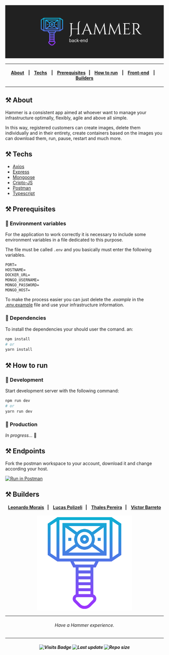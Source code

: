 <img src="https://github.com/barreto/hammer-frontend/blob/main/public/hammer-backend.png?raw=true" width="1200"/>

___

<h4 align="center">
    <a href="#hammer_and_pick-about">About</a> &nbsp;&nbsp;&nbsp;|&nbsp;&nbsp;&nbsp;
    <a href="#hammer_and_pick-techs">Techs</a> &nbsp;&nbsp;&nbsp;|&nbsp;&nbsp;&nbsp;
    <a href="#hammer_and_pick-prerequisites">Prerequisites</a>&nbsp;&nbsp;&nbsp;|&nbsp;&nbsp;&nbsp;
    <a href="#hammer_and_pick-how-to-run">How to run</a> &nbsp;&nbsp;&nbsp;|&nbsp;&nbsp;&nbsp;
    <a href="https://github.com/barreto/hammer-frontend">Front-end</a> &nbsp;&nbsp;&nbsp;|&nbsp;&nbsp;&nbsp;
    <a href="#hammer_and_pick-builders">Builders</a>
</h4>

___

## :hammer_and_pick: About

Hammer is a consistent app aimed at whoever
want to manage your infrastructure optimally, flexibly,
agile and above all simple.

In this way, registered customers can create images,
delete them individually and in their entirety, create containers
based on the images you can download them, run, pause, restart and much more.

## :hammer_and_pick: Techs

- [Axios](https://www.npmjs.com/package/axios)
- [Express](http://expressjs.com/)
- [Mongoose](https://mongoosejs.com/)
- [Cripto-JS](https://www.npmjs.com/package/crypto-js)
- [Postman](https://www.postman.com/)
- [Typescript](https://www.typescriptlang.org/)

## :hammer_and_pick: Prerequisites

### :hammer: Environment variables
For the application to work correctly it is necessary to include some environment variables in a file dedicated to this purpose.

The file must be called ```.env``` and you basically must enter the following variables.

```
PORT=
HOSTNAME=
DOCKER_URL=
MONGO_USERNAME=
MONGO_PASSWORD=
MONGO_HOST=
```
To make the process easier you can just delete the *.example* in the [.env.example](https://github.com/barreto/hammer-backend/blob/main/.env.example) file and use your infrastructure information.

### :hammer: Dependencies

To install the dependencies your should user the comand. an:
```sh
npm install
# or
yarn install
```

## :hammer_and_pick: How to run


### :hammer: Development 
Start development server with the following command:
```sh
npm run dev
# or
yarn run dev
```

### :hammer: Production 

*In progress...* :construction:

## :hammer_and_pick: Endpoints

Fork the postman workspace to your account, download it and change according your host. 

[![Run in Postman](https://run.pstmn.io/button.svg)](https://god.gw.postman.com/run-collection/16086736-f547c1c0-7805-4e8e-9e27-67109a450ce2?action=collection%2Ffork&collection-url=entityId%3D16086736-f547c1c0-7805-4e8e-9e27-67109a450ce2%26entityType%3Dcollection%26workspaceId%3Dec8a6d45-32d2-490a-b037-4f272950692a#?env%5BHammerAPI-Dev%5D=W3sia2V5IjoidXJsIiwidmFsdWUiOiJodHRwOi8vbG9jYWxob3N0OjgwMDEvIiwiZW5hYmxlZCI6dHJ1ZX1d)

## :hammer_and_pick: Builders 

<h4 align="center">
  <a href="https://github.com/Leonardo3Morais7">Leonardo Morais</a>&nbsp;&nbsp;&nbsp;|&nbsp;&nbsp;&nbsp;
  <a href="https://github.com/lucaspolizeli">Lucas Polizeli</a>&nbsp;&nbsp;&nbsp;|&nbsp;&nbsp;&nbsp;
  <a href="https://github.com/thalees">Thales Pereira</a>&nbsp;&nbsp;&nbsp;|&nbsp;&nbsp;&nbsp;
  <a href="https://github.com/barreto">Victor Barreto</a>
</h4>

<p align="center">
    
<img src="https://github.com/barreto/hammer-frontend/blob/main/public/hammer.svg?raw=true"  width="300"/>

</p>

___

<h6 align="center"><i>Have a Hammer experience.</i></h6>

___


<h5 align="center">

  <img src="https://badges.pufler.dev/visits/barreto/hammer-backend" alt="Visits Badge" width="auto"/>
  <img src="https://img.shields.io/github/last-commit/barreto/hammer-backend" alt="Last update" width="auto"/>
  <img src="https://img.shields.io/github/repo-size/barreto/hammer-backend" alt="Repo size" width="auto"/>

</h5>
